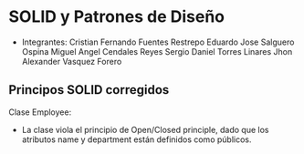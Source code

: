 # SOLID y Patrones de Diseño

- Integrantes:
  Cristian Fernando Fuentes Restrepo
  Eduardo Jose Salguero Ospina
  Miguel Angel Cendales Reyes
  Sergio Daniel Torres Linares
  Jhon Alexander Vasquez Forero

## Principos SOLID corregidos

Clase Employee:
* La clase viola el principio de Open/Closed principle, dado que los atributos name y department están definidos como públicos.